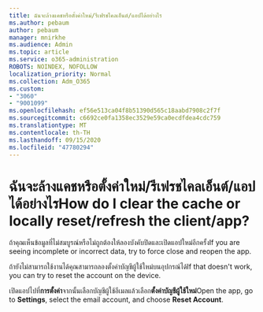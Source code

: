 ```yaml
---
title: ฉันจะล้างแคชหรือตั้งค่าใหม่/รีเฟรชไคลเอ็นต์/แอปได้อย่างไร
ms.author: pebaum
author: pebaum
manager: mnirkhe
ms.audience: Admin
ms.topic: article
ms.service: o365-administration
ROBOTS: NOINDEX, NOFOLLOW
localization_priority: Normal
ms.collection: Adm_O365
ms.custom:
- "3060"
- "9001099"
ms.openlocfilehash: ef56e513ca04f8b51390d565c18aabd7908c2f7f
ms.sourcegitcommit: c6692ce0fa1358ec3529e59ca0ecdfdea4cdc759
ms.translationtype: MT
ms.contentlocale: th-TH
ms.lasthandoff: 09/15/2020
ms.locfileid: "47780294"
---
```

# <a name="how-do-i-clear-the-cache-or-locally-resetrefresh-the-clientapp"></a><span data-ttu-id="436b4-102">ฉันจะล้างแคชหรือตั้งค่าใหม่/รีเฟรชไคลเอ็นต์/แอปได้อย่างไร</span><span class="sxs-lookup"><span data-stu-id="436b4-102">How do I clear the cache or locally reset/refresh the client/app?</span></span>

<span data-ttu-id="436b4-103">ถ้าคุณเห็นข้อมูลที่ไม่สมบูรณ์หรือไม่ถูกต้องให้ลองบังคับปิดและเปิดแอปใหม่อีกครั้ง</span><span class="sxs-lookup"><span data-stu-id="436b4-103">If you are seeing incomplete or incorrect data, try to force close and reopen the app.</span></span>  

<span data-ttu-id="436b4-104">ถ้ายังไม่สามารถใช้งานได้คุณสามารถลองตั้งค่าบัญชีผู้ใช้ใหม่บนอุปกรณ์ได้</span><span class="sxs-lookup"><span data-stu-id="436b4-104">If that doesn't work, you can try to reset the account on the device.</span></span>
 
<span data-ttu-id="436b4-105">เปิดแอปไปที่**การตั้งค่า**จากนั้นเลือกบัญชีผู้ใช้อีเมลแล้วเลือก**ตั้งค่าบัญชีผู้ใช้ใหม่**</span><span class="sxs-lookup"><span data-stu-id="436b4-105">Open the app, go to **Settings**, select the email account, and choose **Reset Account**.</span></span>